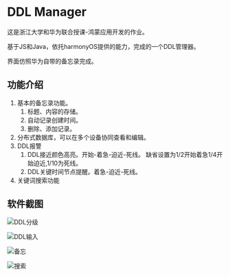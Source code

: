 # DDL Manager
这是浙江大学和华为联合授课-鸿蒙应用开发的作业。

基于JS和Java，依托harmonyOS提供的能力，完成的一个DDL管理器。

界面仿照华为自带的备忘录完成。

## 功能介绍
1. 基本的备忘录功能。
    1. 标题、内容的存储。
    2. 自动记录创建时间。
    4. 删除、添加记录。
2. 分布式数据库，可以在多个设备协同查看和编辑。
3. DDL报警
    1. DDL接近颜色高亮。开始-着急-迫近-死线。
    缺省设置为1/2开始着急1/4开始迫近,1/10为死线。
    2. DDL关键时间节点提醒。着急-迫近-死线。
4. 关键词搜索功能
    
## 软件截图
![DDL分级](https://user-images.githubusercontent.com/57006340/126146686-6b562144-541a-4d04-8278-6ed45ede107b.PNG)

![DDL输入](https://user-images.githubusercontent.com/57006340/126146692-f1176b10-8616-4c65-a889-531dc78f32b2.PNG)

![备忘](https://user-images.githubusercontent.com/57006340/126146697-fe3a7922-a69e-4a85-81af-82f75865a008.PNG)

![搜索](https://user-images.githubusercontent.com/57006340/126146698-82c150da-719f-4515-8ec9-450b389e5e4e.PNG)
